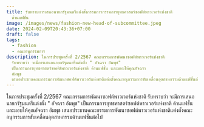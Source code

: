 ```yaml
---
title: รับทราบการเสนอนายกรัฐมนตรีแต่งตั้งกรรมการกรรมการยุทธศาสตร์ซอฟต์พาวเวอร์แห่งชาติ
  ด้านแฟชั่น
image: /images/news/fashion-new-head-of-subcommittee.jpeg
date: 2024-02-09T20:43:36+07:00
draft: false
tags:
  - fashion
  - คณะอนุกรรมการ
description: ในการประชุมครั้งที่ 2/2567 คณะกรรมการพัฒนาซอฟต์พาวเวอร์แห่งชาติ
  รับทราบว่า จะมีการเสนอนายกรัฐมนตรีแต่งตั้ง " อัจฉรา อัมพุช"
  เป็นกรรมการยุทธศาสตร์ซอฟต์พาวเวอร์แห่งชาติ ด้านแฟชั่น และมอบให้คุณอัจฉรา
  อัมพุช
  เสนอประธานคณะกรรมการพัฒนาซอฟต์พาวเวอร์แห่งชาติแต่งตั้งคณะอนุกรรมการขับเคลื่อนอุตสาหกรรมด้านแฟชั่นต่อไป
---
```


ในการประชุมครั้งที่ 2/2567 คณะกรรมการพัฒนาซอฟต์พาวเวอร์แห่งชาติ รับทราบว่า จะมีการเสนอนายกรัฐมนตรีแต่งตั้ง " อัจฉรา อัมพุช" เป็นกรรมการยุทธศาสตร์ซอฟต์พาวเวอร์แห่งชาติ ด้านแฟชั่น และมอบให้คุณอัจฉรา อัมพุช เสนอประธานคณะกรรมการพัฒนาซอฟต์พาวเวอร์แห่งชาติแต่งตั้งคณะอนุกรรมการขับเคลื่อนอุตสาหกรรมด้านแฟชั่นต่อไป
